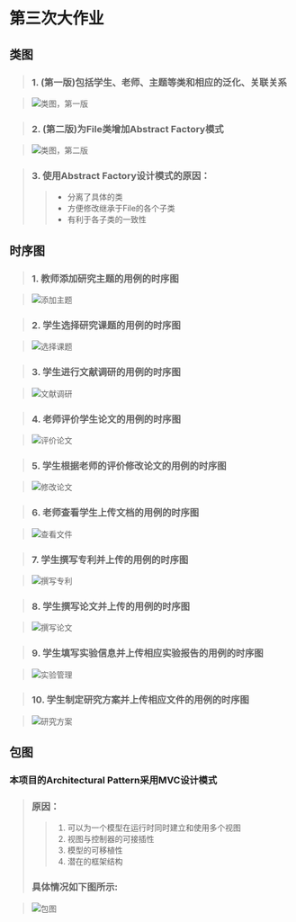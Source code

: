 
# 第三次大作业

## 类图

>### 1. (第一版)包括学生、老师、主题等类和相应的泛化、关联关系

>![类图，第一版](imgs/类图(original).png "类图(第一版)")

>### 2. (第二版)为File类增加Abstract Factory模式

>![类图，第二版](imgs/类图(abstract_factory).png "类图(第二版)")

>### 3. 使用Abstract Factory设计模式的原因：
>>+ 分离了具体的类
>>+ 方便修改继承于File的各个子类
>>+ 有利于各子类的一致性

## 时序图

>### 1. 教师添加研究主题的用例的时序图

>![添加主题](imgs/sequences/AddTopicSequence.png "添加主题")

>### 2. 学生选择研究课题的用例的时序图

>![选择课题](imgs/sequences/ChooseTopicSequence.png "选择课题")

>### 3. 学生进行文献调研的用例的时序图

>![文献调研](imgs/sequences/PaperResearchSequence.png "文献调研")

>### 4. 老师评价学生论文的用例的时序图

>![评价论文](imgs/sequences/AddCommentSequence.png "评价论文")

>### 5. 学生根据老师的评价修改论文的用例的时序图

>![修改论文](imgs/sequences/ModifyPaperSequence.png "修改论文")


>### 6. 老师查看学生上传文档的用例的时序图

>![查看文件](imgs/sequences/ViewFileSequence.png "查看文件")

>### 7. 学生撰写专利并上传的用例的时序图

>![撰写专利](imgs/sequences/WritePatentSequence.png "撰写专利")

>### 8. 学生撰写论文并上传的用例的时序图

>![撰写论文](imgs/sequences/WritePaperSequence.png "撰写论文")

>### 9. 学生填写实验信息并上传相应实验报告的用例的时序图

>![实验管理](imgs/sequences/ExperimentManageSequence.png "实验管理")

>### 10. 学生制定研究方案并上传相应文件的用例的时序图

>![研究方案](imgs/sequences/WriteResearchSequence.png "研究方案")

## 包图

### 本项目的Architectural Pattern采用MVC设计模式
>### 原因：
>>1. 可以为一个模型在运行时同时建立和使用多个视图
>>2. 视图与控制器的可接插性
>>3. 模型的可移植性
>>4. 潜在的框架结构
>### 具体情况如下图所示:

>![包图](imgs/包图.png "包图")
